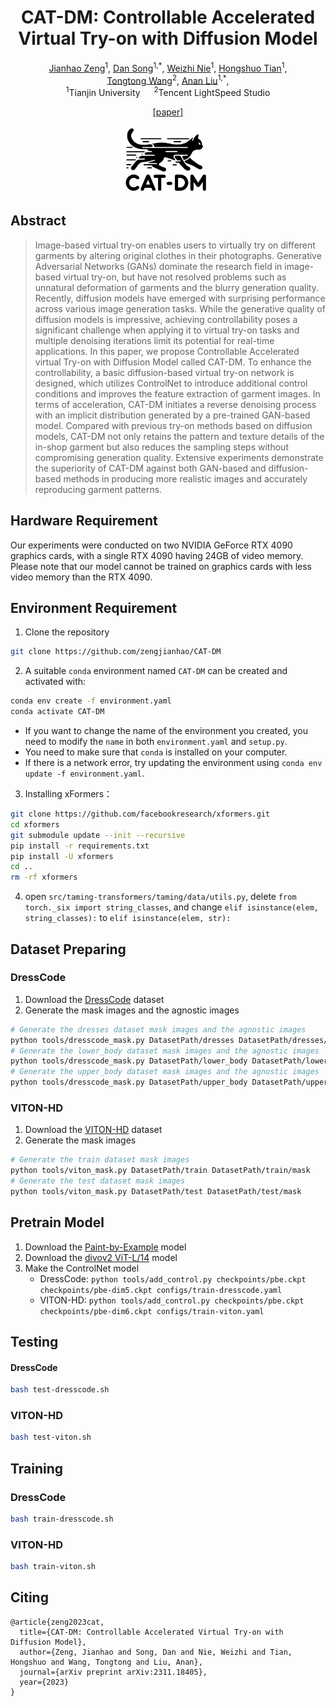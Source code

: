<div align="center">
     
<h1>CAT-DM: Controllable Accelerated Virtual Try-on with Diffusion Model</h1>

<div>
     <a href="https://zengjianhao.github.io/" target="_blank">Jianhao Zeng</a><sup>1</sup>,
     <a href="http://seea.tju.edu.cn/info/1014/1460.htm" target="_blank">Dan Song</a><sup>1,*</sup>,
     <a href="https://seea.tju.edu.cn/info/1014/1451.htm" target="_blank">Weizhi Nie</a><sup>1</sup>,
     <a href="https://seea.tju.edu.cn/info/1014/3931.htm" target="_blank">Hongshuo Tian</a><sup>1</sup>,
</div>
<div>
     <a href="https://tongttwang.github.io/" target="_blank">Tongtong Wang</a><sup>2</sup>,
     <a href="https://liuanantju.github.io/" target="_blank">Anan Liu</a><sup>1,*</sup>,
</div>

<div>
    <sup>1</sup>Tianjin University &emsp; <sup>2</sup>Tencent LightSpeed Studio
</div>

[[paper]](https://arxiv.org/abs/2311.18405) 

<img src="./CAT-DM.png" style="width:30%;">

</div>

## Abstract

> Image-based virtual try-on enables users to virtually try on different garments by altering original clothes in their photographs. Generative Adversarial Networks (GANs) dominate the research field in image-based virtual try-on, but have not resolved problems such as unnatural deformation of garments and the blurry generation quality. Recently, diffusion models have emerged with surprising performance across various image generation tasks. While the generative quality of diffusion models is impressive, achieving controllability poses a significant challenge when applying it to virtual try-on tasks and multiple denoising iterations limit its potential for real-time applications. In this paper, we propose Controllable Accelerated virtual Try-on with Diffusion Model called CAT-DM. To enhance the controllability, a basic diffusion-based virtual try-on network is designed, which utilizes ControlNet to introduce additional control conditions and improves the feature extraction of garment images. In terms of acceleration, CAT-DM initiates a reverse denoising process with an implicit distribution generated by a pre-trained GAN-based model. Compared with previous try-on methods based on diffusion models, CAT-DM not only retains the pattern and texture details of the in-shop garment but also reduces the sampling steps without compromising generation quality. Extensive experiments demonstrate the superiority of CAT-DM against both GAN-based and diffusion-based methods in producing more realistic images and accurately reproducing garment patterns.

## Hardware Requirement

Our experiments were conducted on two NVIDIA GeForce RTX 4090 graphics cards, with a single RTX 4090 having 24GB of video memory. Please note that our model cannot be trained on graphics cards with less video memory than the RTX 4090.

## Environment Requirement

1.   Clone the repository

```bash
git clone https://github.com/zengjianhao/CAT-DM
```

2.   A suitable `conda` environment named `CAT-DM` can be created and activated with:

```bash
conda env create -f environment.yaml
conda activate CAT-DM
```

-   If you want to change the name of the environment you created, you need to modify the `name` in both `environment.yaml` and `setup.py`.
-   You need to make sure that `conda` is installed on your computer.
-   If there is a network error, try updating the environment using `conda env update -f environment.yaml`.

3.   Installing xFormers：

```bash
git clone https://github.com/facebookresearch/xformers.git
cd xformers
git submodule update --init --recursive
pip install -r requirements.txt
pip install -U xformers
cd ..
rm -rf xformers
```

4.   open `src/taming-transformers/taming/data/utils.py`, delete `from torch._six import string_classes`, and change `elif isinstance(elem, string_classes):` to `elif isinstance(elem, str):`

## Dataset Preparing

### DressCode

1.   Download the [DressCode](https://github.com/aimagelab/dress-code) dataset
2.   Generate the mask images and the agnostic images

```bash
# Generate the dresses dataset mask images and the agnostic images
python tools/dresscode_mask.py DatasetPath/dresses DatasetPath/dresses/mask 
# Generate the lower_body dataset mask images and the agnostic images
python tools/dresscode_mask.py DatasetPath/lower_body DatasetPath/lower_body/mask DatasetPath/lower_body/agnostic
# Generate the upper_body dataset mask images and the agnostic images
python tools/dresscode_mask.py DatasetPath/upper_body DatasetPath/upper_body/mask DatasetPath/upper_body/agnostic
```

### VITON-HD

1.  Download the [VITON-HD](https://github.com/shadow2496/VITON-HD) dataset
2.  Generate the mask images

```bash
# Generate the train dataset mask images
python tools/viton_mask.py DatasetPath/train DatasetPath/train/mask
# Generate the test dataset mask images
python tools/viton_mask.py DatasetPath/test DatasetPath/test/mask
```

## Pretrain Model

1.   Download the [Paint-by-Example](https://drive.google.com/file/d/15QzaTWsvZonJcXsNv-ilMRCYaQLhzR_i/view) model
2.   Download the [divov2 ViT-L/14](https://dl.fbaipublicfiles.com/dinov2/dinov2_vitl14/dinov2_vitl14_pretrain.pth) model
3.   Make the ControlNet model
     -   DressCode: `python tools/add_control.py checkpoints/pbe.ckpt checkpoints/pbe-dim5.ckpt configs/train-dresscode.yaml`
     -   VITON-HD: `python tools/add_control.py checkpoints/pbe.ckpt checkpoints/pbe-dim6.ckpt configs/train-viton.yaml`

## Testing

#### DressCode

```bash
bash test-dresscode.sh
```

### VITON-HD

```bash
bash test-viton.sh
```

## Training

### DressCode

```bash
bash train-dresscode.sh
```

### VITON-HD

```bash
bash train-viton.sh
```
## Citing

```
@article{zeng2023cat,
  title={CAT-DM: Controllable Accelerated Virtual Try-on with Diffusion Model},
  author={Zeng, Jianhao and Song, Dan and Nie, Weizhi and Tian, Hongshuo and Wang, Tongtong and Liu, Anan},
  journal={arXiv preprint arXiv:2311.18405},
  year={2023}
}
```

